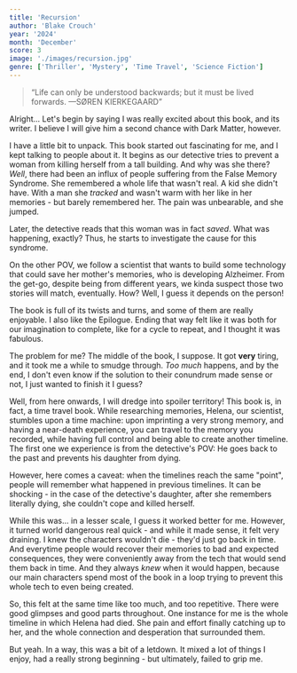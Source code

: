 ```yaml
---
title: 'Recursion'
author: 'Blake Crouch'
year: '2024'
month: 'December'
score: 3
image: './images/recursion.jpg'
genre: ['Thriller', 'Mystery', 'Time Travel', 'Science Fiction']
---
```


> “Life can only be understood backwards; but it must be lived forwards. —SØREN KIERKEGAARD” 

Alright... Let's begin by saying I was really excited about this book, and its writer. I believe I will give him a second chance with Dark Matter, however.

I have a little bit to unpack. This book started out fascinating for me, and I kept talking to people about it. It begins as our detective tries to prevent a woman from killing herself from a tall building. And why was she there? _Well_, there had been an influx of people suffering from the False Memory Syndrome. She remembered a whole life that wasn't real. A kid she didn't have. With a man she _tracked_ and wasn't warm with her like in her memories - but barely remembered her. The pain was unbearable, and she jumped.

Later, the detective reads that this woman was in fact _saved_. What was happening, exactly? Thus, he starts to investigate the cause for this syndrome.

On the other POV, we follow a scientist that wants to build some technology that could save her mother's memories, who is developing Alzheimer. From the get-go, despite being from different years, we kinda suspect those two stories will match, eventually. How? Well, I guess it depends on the person!

The book is full of its twists and turns, and some of them are really enjoyable. I also like the Epilogue. Ending that way felt like it was both for our imagination to complete, like for a cycle to repeat, and I thought it was fabulous.

The problem for me? The middle of the book, I suppose. It got **very** tiring, and it took me a while to smudge through. _Too much_ happens, and by the end, I don't even know if the solution to their conundrum made sense or not, I just wanted to finish it I guess?

Well, from here onwards, I will dredge into spoiler territory! This book is, in fact, a time travel book. While researching memories, Helena, our scientist, stumbles upon a time machine: upon imprinting a very strong memory, and having a near-death experience, you can travel to the memory you recorded, while having full control and being able to create another timeline. The first one we experience is from the detective's POV: He goes back to the past and prevents his daughter from dying.

However, here comes a caveat: when the timelines reach the same "point", people will remember what happened in previous timelines. It can be shocking - in the case of the detective's daughter, after she remembers literally dying, she couldn't cope and killed herself.

While this was... in a lesser scale, I guess it worked better for me. However, it turned world dangerous real quick - and while it made sense, it felt very draining. I knew the characters wouldn't die - they'd just go back in time. And everytime people would recover their memories to bad and expected consequences, they were conveniently away from the tech that would send them back in time. And they always _knew_ when it would happen, because our main characters spend most of the book in a loop trying to prevent this whole tech to even being created.

So, this felt at the same time like too much, and too repetitive. There were good glimpses and good parts throughout. One instance for me is the whole timeline in which Helena had died. She pain and effort finally catching up to her, and the whole connection and desperation that surrounded them. 

But yeah. In a way, this was a bit of a letdown. It mixed a lot of things I enjoy, had a really strong beginning - but ultimately, failed to grip me.